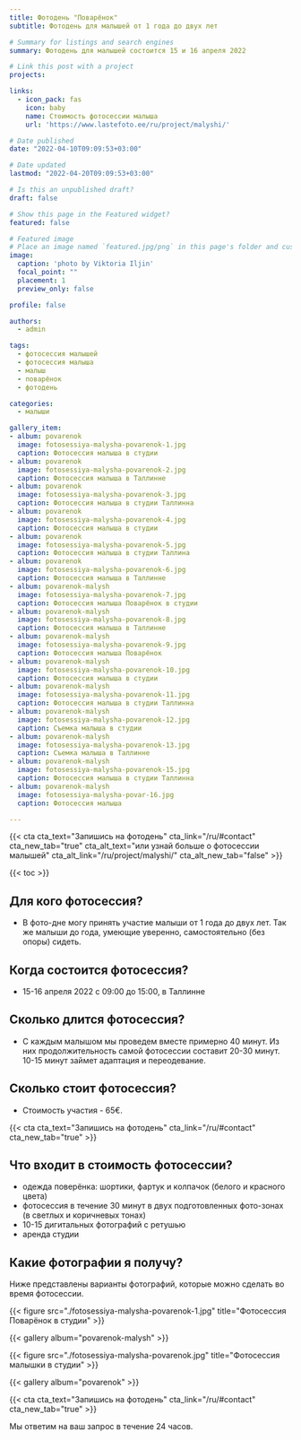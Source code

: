 ```yaml
---
title: Фотодень "Поварёнок"
subtitle: Фотодень для малышей от 1 года до двух лет

# Summary for listings and search engines
summary: Фотодень для малышей состоится 15 и 16 апреля 2022

# Link this post with a project
projects: 

links:
  - icon_pack: fas
    icon: baby
    name: Стоимость фотосессии малыша
    url: 'https://www.lastefoto.ee/ru/project/malyshi/'

# Date published
date: "2022-04-10T09:09:53+03:00"

# Date updated
lastmod: "2022-04-20T09:09:53+03:00"

# Is this an unpublished draft?
draft: false

# Show this page in the Featured widget?
featured: false

# Featured image
# Place an image named `featured.jpg/png` in this page's folder and customize its options here.
image:
  caption: 'photo by Viktoria Iljin'
  focal_point: ""
  placement: 1
  preview_only: false

profile: false

authors:
  - admin

tags:
  - фотосессия малышей
  - фотосессия малыша
  - малыш
  - поварёнок
  - фотодень

categories:
  - малыши

gallery_item:
- album: povarenok
  image: fotosessiya-malysha-povarenok-1.jpg
  caption: Фотосессия малыша в студии 
- album: povarenok
  image: fotosessiya-malysha-povarenok-2.jpg
  caption: Фотосессия малыша в Таллинне 
- album: povarenok
  image: fotosessiya-malysha-povarenok-3.jpg
  caption: Фотосессия малыша в студии Таллинна
- album: povarenok
  image: fotosessiya-malysha-povarenok-4.jpg
  caption: Фотосессия малыша в студии 
- album: povarenok
  image: fotosessiya-malysha-povarenok-5.jpg
  caption: Фотосессия малыша в студии Таллина
- album: povarenok
  image: fotosessiya-malysha-povarenok-6.jpg
  caption: Фотосессия малыша в Таллинне
- album: povarenok-malysh
  image: fotosessiya-malysha-povarenok-7.jpg
  caption: Фотосессия малыша Поварёнок в студии  
- album: povarenok-malysh
  image: fotosessiya-malysha-povarenok-8.jpg
  caption: Фотосессия малыша в Таллинне  
- album: povarenok-malysh
  image: fotosessiya-malysha-povarenok-9.jpg
  caption: Фотосессия малыша Поварёнок  
- album: povarenok-malysh
  image: fotosessiya-malysha-povarenok-10.jpg
  caption: Фотосессия малыша в студии  
- album: povarenok-malysh
  image: fotosessiya-malysha-povarenok-11.jpg
  caption: Фотосессия малыша в студии Таллинна  
- album: povarenok-malysh
  image: fotosessiya-malysha-povarenok-12.jpg
  caption: Съемка малыша в студии  
- album: povarenok-malysh
  image: fotosessiya-malysha-povarenok-13.jpg
  caption: Съемка малыша в Таллинне  
- album: povarenok-malysh
  image: fotosessiya-malysha-povarenok-15.jpg
  caption: Фотосессия малыша в студии Таллинна 
- album: povarenok-malysh
  image: fotosessiya-malysha-povar-16.jpg
  caption: Фотосессия малыша 

---
```

{{< cta cta_text="Запишись на фотодень" cta_link="/ru/#contact" cta_new_tab="true" cta_alt_text="или узнай больше о фотосессии малышей" cta_alt_link="/ru/project/malyshi/" cta_alt_new_tab="false" >}}

{{< toc >}}

## Для кого фотосессия?
- В фото-дне могу принять участие малыши от 1 года до двух лет. Так же малыши до года, умеющие уверенно, самостоятельно (без опоры) сидеть.

## Когда состоится фотосессия?
- 15-16 апреля 2022 с 09:00 до 15:00, в Таллинне

## Сколько длится фотосессия?
- С каждым малышом мы проведем вместе примерно 40 минут. Из них продолжительность самой фотосессии составит 20-30 минут. 10-15 минут займет адаптация и переодевание. 

## Сколько стоит фотосессия?
- Стоимость участия - 65€.

{{< cta cta_text="Запишись на фотодень" cta_link="/ru/#contact" cta_new_tab="true" >}}

## Что входит в стоимость фотосессии?
- одежда поверёнка: шортики, фартук и колпачок (белого и красного цвета)
- фотосессия в течение 30 минут в двух подготовленных фото-зонах (в светлых и коричневых тонах)
- 10-15 дигитальных фотографий с ретушью
- аренда студии

## Какие фотографии я получу?

Ниже представлены варианты фотографий, которые можно сделать во время фотосессии.

{{< figure src="./fotosessiya-malysha-povarenok-1.jpg" title="Фотосессия Поварёнок в студии" >}}

{{< gallery album="povarenok-malysh" >}}

{{< figure src="./fotosessiya-malysha-povarenok.jpg" title="Фотосессия малышки в студии" >}}

{{< gallery album="povarenok" >}}

{{< cta cta_text="Запишись на фотодень" cta_link="/ru/#contact" cta_new_tab="true" >}}

Мы ответим на ваш запрос в течение 24 часов.